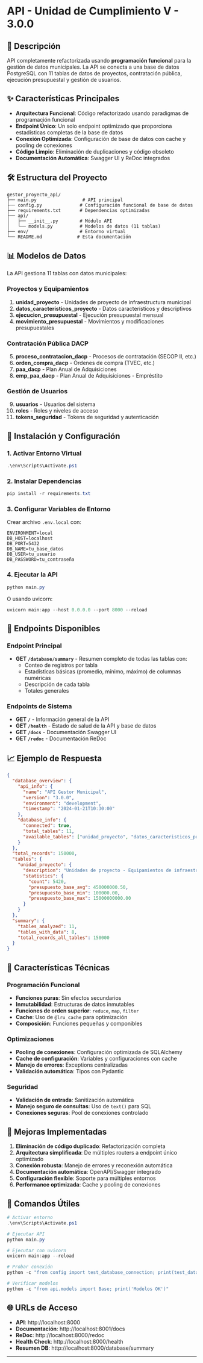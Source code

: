 # API - Unidad de Cumplimiento V - 3.0.0

## 🚀 Descripción

API completamente refactorizada usando **programación funcional** para la gestión de datos municipales. La API se conecta a una base de datos PostgreSQL con 11 tablas de datos de proyectos, contratación pública, ejecución presupuestal y gestión de usuarios.

## ✨ Características Principales

- **Arquitectura Funcional**: Código refactorizado usando paradigmas de programación funcional
- **Endpoint Único**: Un solo endpoint optimizado que proporciona estadísticas completas de la base de datos
- **Conexión Optimizada**: Configuración de base de datos con cache y pooling de conexiones
- **Código Limpio**: Eliminación de duplicaciones y código obsoleto
- **Documentación Automática**: Swagger UI y ReDoc integrados

## 🛠️ Estructura del Proyecto

```
gestor_proyecto_api/
├── main.py                 # API principal
├── config.py              # Configuración funcional de base de datos
├── requirements.txt       # Dependencias optimizadas
├── api/
│   ├── __init__.py        # Módulo API
│   └── models.py          # Modelos de datos (11 tablas)
├── env/                   # Entorno virtual
└── README.md             # Esta documentación
```

## 📊 Modelos de Datos

La API gestiona 11 tablas con datos municipales:

### Proyectos y Equipamientos

1. **unidad_proyecto** - Unidades de proyecto de infraestructura municipal
2. **datos_caracteristicos_proyecto** - Datos característicos y descriptivos
3. **ejecucion_presupuestal** - Ejecución presupuestal mensual
4. **movimiento_presupuestal** - Movimientos y modificaciones presupuestales

### Contratación Pública DACP

5. **proceso_contratacion_dacp** - Procesos de contratación (SECOP II, etc.)
6. **orden_compra_dacp** - Órdenes de compra (TVEC, etc.)
7. **paa_dacp** - Plan Anual de Adquisiciones
8. **emp_paa_dacp** - Plan Anual de Adquisiciones - Empréstito

### Gestión de Usuarios

9. **usuarios** - Usuarios del sistema
10. **roles** - Roles y niveles de acceso
11. **tokens_seguridad** - Tokens de seguridad y autenticación

## 🔧 Instalación y Configuración

### 1. Activar Entorno Virtual

```powershell
.\env\Scripts\Activate.ps1
```

### 2. Instalar Dependencias

```powershell
pip install -r requirements.txt
```

### 3. Configurar Variables de Entorno

Crear archivo `.env.local` con:

```env
ENVIRONMENT=local
DB_HOST=localhost
DB_PORT=5432
DB_NAME=tu_base_datos
DB_USER=tu_usuario
DB_PASSWORD=tu_contraseña
```

### 4. Ejecutar la API

```powershell
python main.py
```

O usando uvicorn:

```powershell
uvicorn main:app --host 0.0.0.0 --port 8000 --reload
```

## 📡 Endpoints Disponibles

### Endpoint Principal

- **GET `/database/summary`** - Resumen completo de todas las tablas con:
  - Conteo de registros por tabla
  - Estadísticas básicas (promedio, mínimo, máximo) de columnas numéricas
  - Descripción de cada tabla
  - Totales generales

### Endpoints de Sistema

- **GET `/`** - Información general de la API
- **GET `/health`** - Estado de salud de la API y base de datos
- **GET `/docs`** - Documentación Swagger UI
- **GET `/redoc`** - Documentación ReDoc

## 📈 Ejemplo de Respuesta

```json
{
  "database_overview": {
    "api_info": {
      "name": "API Gestor Municipal",
      "version": "3.0.0",
      "environment": "development",
      "timestamp": "2024-01-21T10:30:00"
    },
    "database_info": {
      "connected": true,
      "total_tables": 11,
      "available_tables": ["unidad_proyecto", "datos_caracteristicos_proyecto", ...]
    }
  },
  "total_records": 150000,
  "tables": {
    "unidad_proyecto": {
      "description": "Unidades de proyecto - Equipamientos de infraestructura municipal",
      "statistics": {
        "count": 5420,
        "presupuesto_base_avg": 450000000.50,
        "presupuesto_base_min": 100000.00,
        "presupuesto_base_max": 15000000000.00
      }
    }
  },
  "summary": {
    "tables_analyzed": 11,
    "tables_with_data": 8,
    "total_records_all_tables": 150000
  }
}
```

## 🎯 Características Técnicas

### Programación Funcional

- **Funciones puras**: Sin efectos secundarios
- **Inmutabilidad**: Estructuras de datos inmutables
- **Funciones de orden superior**: `reduce`, `map`, `filter`
- **Cache**: Uso de `@lru_cache` para optimización
- **Composición**: Funciones pequeñas y componibles

### Optimizaciones

- **Pooling de conexiones**: Configuración optimizada de SQLAlchemy
- **Cache de configuración**: Variables y configuraciones con cache
- **Manejo de errores**: Exceptions centralizadas
- **Validación automática**: Tipos con Pydantic

### Seguridad

- **Validación de entrada**: Sanitización automática
- **Manejo seguro de consultas**: Uso de `text()` para SQL
- **Conexiones seguras**: Pool de conexiones controlado

## 🚀 Mejoras Implementadas

1. **Eliminación de código duplicado**: Refactorización completa
2. **Arquitectura simplificada**: De múltiples routers a endpoint único optimizado
3. **Conexión robusta**: Manejo de errores y reconexión automática
4. **Documentación automática**: OpenAPI/Swagger integrado
5. **Configuración flexible**: Soporte para múltiples entornos
6. **Performance optimizada**: Cache y pooling de conexiones

## 📝 Comandos Útiles

```powershell
# Activar entorno
.\env\Scripts\Activate.ps1

# Ejecutar API
python main.py

# Ejecutar con uvicorn
uvicorn main:app --reload

# Probar conexión
python -c "from config import test_database_connection; print(test_database_connection())"

# Verificar modelos
python -c "from api.models import Base; print('Modelos OK')"
```

## 🌐 URLs de Acceso

- **API**: http://localhost:8000
- **Documentación**: http://localhost:8001/docs
- **ReDoc**: http://localhost:8000/redoc
- **Health Check**: http://localhost:8000/health
- **Resumen DB**: http://localhost:8000/database/summary

---
